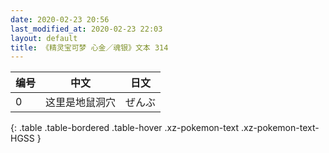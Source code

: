 ```yaml
---
date: 2020-02-23 20:56
last_modified_at: 2020-02-23 22:03
layout: default
title: 《精灵宝可梦 心金／魂银》文本 314
---
```

| 编号 | 中文 | 日文 |
| ---- | ---- | ---- |
| 0 | 这里是地鼠洞穴 | ぜんぶ |
{: .table .table-bordered .table-hover .xz-pokemon-text .xz-pokemon-text-HGSS }